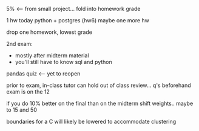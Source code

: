 5% <-- from small project... fold into homework grade

1 hw today python + postgres (hw6)
maybe one more hw

drop one homework, lowest grade

2nd exam:

* mostly after midterm material
* you'll still have to know sql and python

pandas quiz <-- yet to reopen

prior to exam, in-class
tutor can hold out of class review... q's beforehand
exam is on the 12

if you do 10% better on the final than on the midterm
shift weights.. maybe to 15 and 50

boundaries for a C will likely be lowered to accommodate clustering 





























